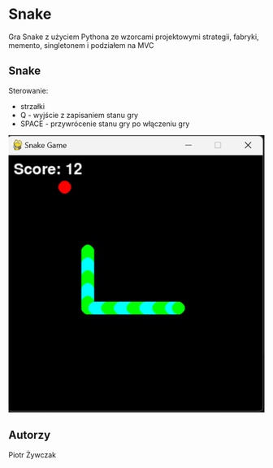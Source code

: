 # Snake
Gra Snake z użyciem Pythona ze wzorcami projektowymi strategii, fabryki, memento, singletonem i podziałem na MVC

## Snake
Sterowanie:
- strzałki
- Q - wyjście z zapisaniem stanu gry
- SPACE - przywrócenie stanu gry po włączeniu gry

![Snake](https://github.com/zywczak/Snake/blob/main/Snake.png)

## Autorzy
Piotr Żywczak
